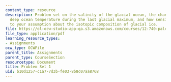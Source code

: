 ```yaml
---
content_type: resource
description: Problem set on the salinity of the glacial ocean, the change in mean
  deep ocean temperature during the last glacial maximum, and how sensitive it is
  to your assumption about the isotopic composition of glacial ice.
file: https://ol-ocw-studio-app-qa.s3.amazonaws.com/courses/12-740-paleoceanography-spring-2008/b10d1257c1a77d3bfe038b8c07aa8768_paleo_problem1.pdf
file_type: application/pdf
learning_resource_types:
- Assignments
ocw_type: OCWFile
parent_title: Assignments
parent_type: CourseSection
resourcetype: Document
title: Problem Set 1
uid: b10d1257-c1a7-7d3b-fe03-8b8c07aa8768
---
```

